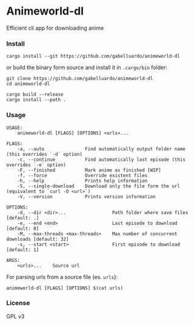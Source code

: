 # Animeworld-dl

Efficient cli app for downloading anime

### Install

```
cargo install --git https://github.com/gabelluardo/animeworld-dl
```

or build the binary form source and install it in `.cargo/bin` folder:

```
git clone https://github.com/gabelluardo/animeworld-dl
cd animeworld-dl

cargo build --release
cargo install --path .
```

### Usage

```
USAGE:
    animeworld-dl [FLAGS] [OPTIONS] <urls>...

FLAGS:
    -a, --auto               Find automatically output folder name (this overrides `-d` option)
    -c, --continue           Find automatically last episode (this overrides `-e` option)
    -F, --finished           Mark anime as finished [WIP]
    -f, --force              Override existent files
    -h, --help               Prints help information
    -S, --single-download    Download only the file form the url (equivalent to `curl -O <url>`)
    -V, --version            Prints version information

OPTIONS:
    -d, --dir <dir>...                 Path folder where save files [default: .]
    -e, --end <end>                    Last episode to download [default: 0]
    -M, --max-threads <max-threads>    Max number of concurrent downloads [default: 32]
    -s, --start <start>                First episode to download [default: 1]

ARGS:
    <urls>...    Source url
```

For parsing urls from a source file (es. `urls`):

```
animeworld-dl [FLAGS] [OPTIONS] $(cat urls)
```

### License

GPL v3
